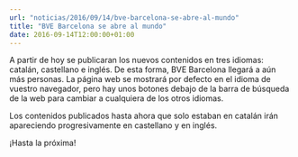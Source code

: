 ```yaml
---
url: "noticias/2016/09/14/bve-barcelona-se-abre-al-mundo"
title: "BVE Barcelona se abre al mundo"
date: 2016-09-14T12:00:00+01:00
---
```

A partir de hoy se publicaran los nuevos contenidos en tres idiomas: catalán, castellano e inglés. De esta forma, BVE Barcelona llegará a aún más personas. La página web se mostrará por defecto en el idioma de vuestro navegador, pero hay unos botones debajo de la barra de búsqueda de la web para cambiar a cualquiera de los otros idiomas.

Los contenidos publicados hasta ahora que solo estaban en catalán irán apareciendo progresivamente en castellano y en inglés.

¡Hasta la próxima!
